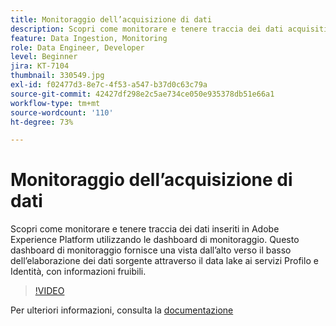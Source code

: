 ```yaml
---
title: Monitoraggio dell’acquisizione di dati
description: Scopri come monitorare e tenere traccia dei dati acquisiti in Adobe Experience Platform utilizzando il dashboard di monitoraggio. Questo dashboard di monitoraggio fornisce una vista dall’alto verso il basso dell’elaborazione dei dati sorgente tramite data lake ai servizi profilo e identità a livello di origine, flusso di dati e livelli di utilizzo, con avvisi che consentono di agire in modo tempestivo.
feature: Data Ingestion, Monitoring
role: Data Engineer, Developer
level: Beginner
jira: KT-7104
thumbnail: 330549.jpg
exl-id: f02477d3-8e7c-4f53-a547-b37d0c63c79a
source-git-commit: 42427df298e2c5ae734ce050e935378db51e66a1
workflow-type: tm+mt
source-wordcount: '110'
ht-degree: 73%

---
```


# Monitoraggio dell’acquisizione di dati

Scopri come monitorare e tenere traccia dei dati inseriti in Adobe Experience Platform utilizzando le dashboard di monitoraggio. Questo dashboard di monitoraggio fornisce una vista dall’alto verso il basso dell’elaborazione dei dati sorgente attraverso il data lake ai servizi Profilo e Identità, con informazioni fruibili.

>[!VIDEO](https://video.tv.adobe.com/v/331776?quality=12&learn=on)

Per ulteriori informazioni, consulta la [documentazione](https://experienceleague.adobe.com/docs/experience-platform/dataflows/ui/monitor-sources.html)
